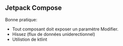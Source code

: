 ## Jetpack Compose
Bonne pratique:
- Tout composant doit exposer un paramètre Modifier.
- Hissez (flux de données uniderectionnel)
- Utilistion de ktlint
